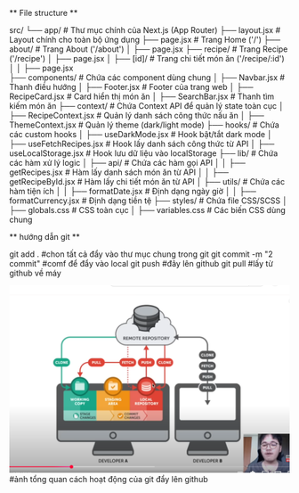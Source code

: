 ** File structure **

src/
└── app/                        # Thư mục chính của Next.js (App Router)
    ├── layout.jsx               # Layout chính cho toàn bộ ứng dụng
    ├── page.jsx                 # Trang Home ('/')
    ├── about/                   # Trang About ('/about')
    │   ├── page.jsx
    ├── recipe/                  # Trang Recipe ('/recipe')
    │   ├── page.jsx
    │   ├── [id]/                # Trang chi tiết món ăn ('/recipe/:id')
    │   │   ├── page.jsx  
    ├── components/              # Chứa các component dùng chung
    │   ├── Navbar.jsx           # Thanh điều hướng
    │   ├── Footer.jsx           # Footer của trang web
    │   ├── RecipeCard.jsx       # Card hiển thị món ăn
    │   ├── SearchBar.jsx        # Thanh tìm kiếm món ăn
    ├── context/                 # Chứa Context API để quản lý state toàn cục
    │   ├── RecipeContext.jsx    # Quản lý danh sách công thức nấu ăn
    │   ├── ThemeContext.jsx     # Quản lý theme (dark/light mode)
    ├── hooks/                   # Chứa các custom hooks
    │   ├── useDarkMode.jsx      # Hook bật/tắt dark mode
    │   ├── useFetchRecipes.jsx  # Hook lấy danh sách công thức từ API
    │   ├── useLocalStorage.jsx  # Hook lưu dữ liệu vào localStorage
    ├── lib/                     # Chứa các hàm xử lý logic
    │   ├── api/                 # Chứa các hàm gọi API
    │   │   ├── getRecipes.jsx   # Hàm lấy danh sách món ăn từ API
    │   │   ├── getRecipeById.jsx # Hàm lấy chi tiết món ăn từ API
    │   ├── utils/               # Chứa các hàm tiện ích
    │   │   ├── formatDate.jsx   # Định dạng ngày giờ
    │   │   ├── formatCurrency.jsx # Định dạng tiền tệ
    ├── styles/                  # Chứa file CSS/SCSS
    │   ├── globals.css          # CSS toàn cục
    │   ├── variables.css        # Các biến CSS dùng chung


** hướng dẫn git **

git add .                         #chon tất cả đẩy vào thư mục chung trong git
git commit -m "2 commit"          #comf để đẩy vào local 
git push                          #đây lên github
git pull                          #lấy từ github về máy

![alt text](image.png)            #ảnh tổng quan cách hoạt động của git đẩy lên github